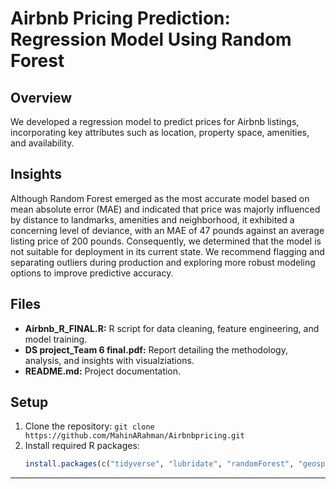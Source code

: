 # Airbnb Pricing Prediction: Regression Model Using Random Forest
## Overview
We developed a regression model to predict prices for Airbnb listings, incorporating key attributes such as location, property space, amenities, and availability.

## Insights
Although Random Forest emerged as the most accurate model based on mean absolute error (MAE) and indicated that price was majorly influenced by distance to landmarks, amenities and neighborhood, it exhibited a concerning level of deviance, with an MAE of 47 pounds against an average listing price of 200 pounds. Consequently, we determined that the model is not suitable for deployment in its current state. We recommend flagging and separating outliers during production and exploring more robust modeling options to improve predictive accuracy.

## Files
- **Airbnb_R_FINAL.R:** R script for data cleaning, feature engineering, and model training.
- **DS project_Team 6 final.pdf:** Report detailing the methodology, analysis, and insights with visualziations. 
- **README.md:** Project documentation.

## Setup
1. Clone the repository: `git clone https://github.com/MahinARahman/Airbnbpricing.git`
2. Install required R packages:
   ```R
   install.packages(c("tidyverse", "lubridate", "randomForest", "geosphere"))

_______________________________________________
